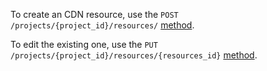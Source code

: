 To create an CDN resource, use the `POST /projects/{project_id}/resources/` [method](../../../docs/ru/additionals/api/api-cdn "change-lang").

To edit the existing one, use the `PUT /projects/{project_id}/resources/{resources_id}` [method](/en/additionals/api/api-cdn "change-lang").
